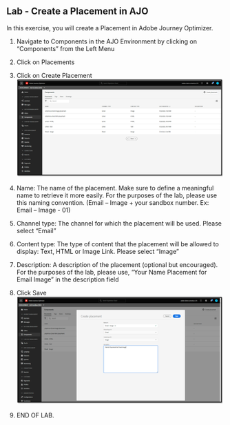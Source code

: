 ## Lab - Create a Placement in AJO

In this exercise, you will create a Placement in Adobe Journey Optimizer.

1.  Navigate to Components in the AJO Environment by clicking on “Components” from the Left Menu
2.  Click on Placements
3.  Click on Create Placement
![Placement](https://github.com/adobe-dss-aep/ajo-handson-labs/blob/169beb0d6a5140abc078d215d3ff75caa54daade/0.%20Images/Placement_1.png)

4.  Name: The name of the placement. Make sure to define a meaningful name to retrieve it more easily. For the purposes of the lab, please use this naming convention. (Email – Image + your sandbox number. Ex: Email – Image - 01)
5.  Channel type: The channel for which the placement will be used. Please select “Email”
6.  Content type: The type of content that the placement will be allowed to display: Text, HTML or Image Link. Please select “Image”
7.  Description: A description of the placement (optional but encouraged). For the purposes of the lab, please use, “Your Name Placement for Email Image” in the description field
8.  Click Save
![Placement](https://github.com/adobe-dss-aep/ajo-handson-labs/blob/169beb0d6a5140abc078d215d3ff75caa54daade/0.%20Images/Placement_2.png)

9.  END OF LAB.

